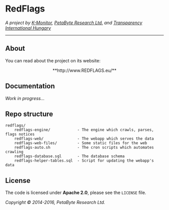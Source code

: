 # RedFlags

*A project by [K-Monitor](http://k-monitor.hu), [PetaByte Research Ltd.](http://petabyte-research.org) and [Transparency International Hungary](http://transparency.hu)*

---

## About

You can read about the project on its website:

<center>**http://www.REDFLAGS.eu/**</center>

## Documentation

*Work in progress...*

## Repo structure

```
redflags/
	redflags-engine/            - The engine which crawls, parses, flags notices
	redflags-web/               - The webapp which serves the data
	redflags-web-files/         - Some static files for the web
	redflags-auto.sh            - The cron scripts which automates crawling
	redflags-database.sql       - The database schema
	redflags-helper-tables.sql  - Script for updating the webapp's data
```

## License

The code is licensed under **Apache 2.0**, please see the `LICENSE` file.

*Copyright &copy; 2014-2016, PetaByte Research Ltd.*